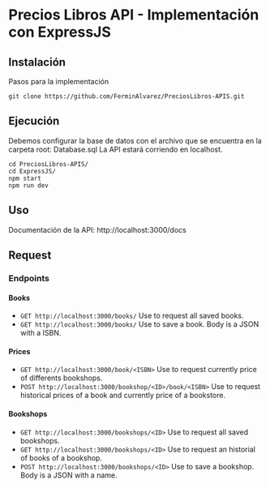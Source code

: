 # Precios Libros API - Implementación con ExpressJS

## Instalación
Pasos para la implementación

```shell
git clone https://github.com/FerminAlvarez/PreciosLibros-APIS.git
```
## Ejecución
Debemos configurar la base de datos con el archivo que se encuentra en la carpeta root: Database.sql
La API estará corriendo en localhost.

```shell
cd PreciosLibros-APIS/
cd ExpressJS/
npm start
npm run dev
```

## Uso
Documentación de la API: http://localhost:3000/docs

## Request
### Endpoints
#### Books
- `GET http://localhost:3000/books/` Use to request all saved books.
- `GET http://localhost:3000/books/` Use to save a book. Body is a JSON with a ISBN.
#### Prices
- `GET http://localhost:3000/book/<ISBN>` Use to request currently price of differents bookshops.
- `POST http://localhost:3000/bookshop/<ID>/book/<ISBN>` Use to request historical prices of a book and currently price of a bookstore.
#### Bookshops
- `GET http://localhost:3000/bookshops/<ID>` Use to request all saved bookshops.
- `GET http://localhost:3000/bookshops/<ID>` Use to request an historial of books of a bookshop.
- `POST http://localhost:3000/bookshops/<ID>` Use to save a bookshop. Body is a JSON with a name.
